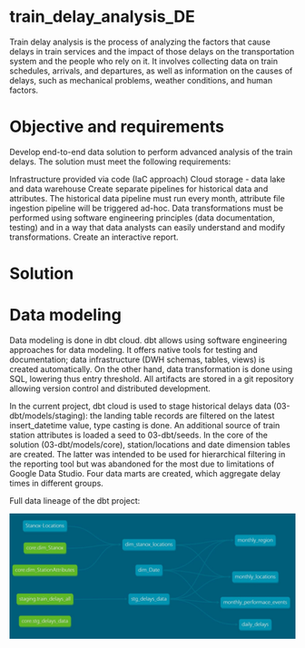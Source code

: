 # train_delay_analysis_DE

Train delay analysis is the process of analyzing the factors that cause delays in train services and the impact of those delays on the transportation system and the people who rely on it. It involves collecting data on train schedules, arrivals, and departures, as well as information on the causes of delays, such as mechanical problems, weather conditions, and human factors.

# Objective and requirements
Develop end-to-end data solution to perform advanced analysis of the train delays. The solution must meet the following requirements:

Infrastructure provided via code (IaC approach)
Cloud storage - data lake and data warehouse
Create separate pipelines for historical data and attributes. The historical data pipeline must run every month, attribute file ingestion pipeline will be triggered ad-hoc.
Data transformations must be performed using software engineering principles (data documentation, testing) and in a way that data analysts can easily understand and modify transformations.
Create an interactive report.

# Solution


# Data modeling
Data modeling is done in dbt cloud. dbt allows using software engineering approaches for data modeling. It offers native tools for testing and documentation; data infrastructure (DWH schemas, tables, views) is created automatically. On the other hand, data transformation is done using SQL, lowering thus entry threshold. All artifacts are stored in a git repository allowing version control and distributed development.

In the current project, dbt cloud is used to stage historical delays data (03-dbt/models/staging): the landing table records are filtered on the latest insert_datetime value, type casting is done. An additional source of train station attributes is loaded a seed to 03-dbt/seeds. In the core of the solution (03-dbt/models/core), station/locations and date dimension tables are created. The latter was intended to be used for hierarchical filtering in the reporting tool but was abandoned for the most due to limitations of Google Data Studio. Four data marts are created, which aggregate delay times in different groups.

Full data lineage of the dbt project:

<div id="header" align="center">
  <img src="https://github.com/IliaSinev/train-delays-analytics/blob/main/00-documentation/dbt_lineage.JPG" width="1000"/>
</div>
